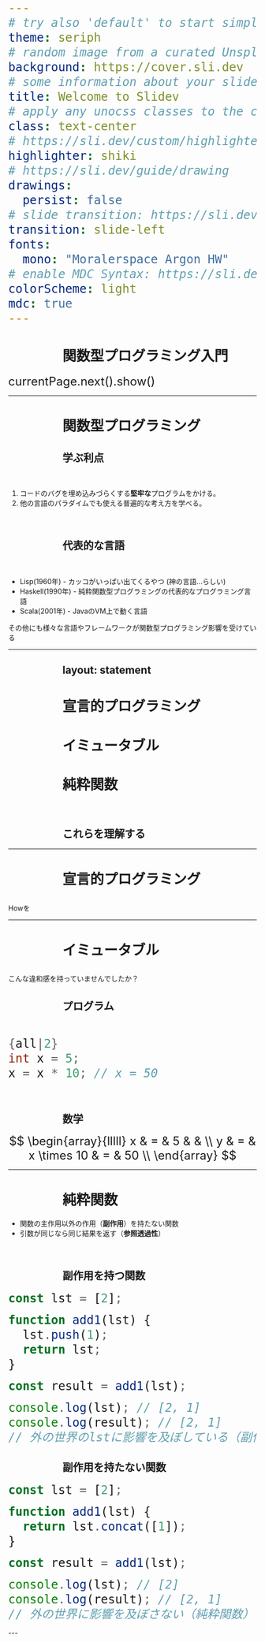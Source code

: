 ```yaml
---
# try also 'default' to start simple
theme: seriph
# random image from a curated Unsplash collection by Anthony
background: https://cover.sli.dev
# some information about your slides, markdown enabled
title: Welcome to Slidev
# apply any unocss classes to the current slide
class: text-center
# https://sli.dev/custom/highlighters.html
highlighter: shiki
# https://sli.dev/guide/drawing
drawings:
  persist: false
# slide transition: https://sli.dev/guide/animations#slide-transitions
transition: slide-left
fonts:
  mono: "Moralerspace Argon HW"
# enable MDC Syntax: https://sli.dev/guide/syntax#mdc-syntax
colorScheme: light
mdc: true
---
```


# 関数型プログラミング入門

<div class="pt-12">
  <span @click="$slidev.nav.next" class="px-2 py-1 rounded cursor-pointer" hover="bg-white bg-opacity-10">
    currentPage.next().show()
  </span>
</div>

---

# 関数型プログラミング

## 学ぶ利点

<br>

1. コードのバグを埋め込みづらくする**堅牢な**プログラムをかける。
2. 他の言語のパラダイムでも使える普遍的な考え方を学べる。

<br>

## 代表的な言語

<br>

- Lisp(1960年) - カッコがいっぱい出てくるやつ (神の言語...らしい)
- Haskell(1990年) - 純粋関数型プログラミングの代表的なプログラミング言語
- Scala(2001年) - JavaのVM上で動く言語


その他にも様々な言語やフレームワークが関数型プログラミング影響を受けている


---
layout: statement
---

# 宣言的プログラミング
# イミュータブル
# 純粋関数

<style>
  h1 {
    text-align: left;
    padding-left: 110px;
  }

  h2 {
    text-align: left;
    padding-left: 110px
  }
</style>
<br>

## これらを理解する

---

# 宣言的プログラミング

## 

Howを

---

# イミュータブル

<style>
  span {
    font-size: 18pt;
  }
</style>

##

こんな違和感を持っていませんでしたか？

## プログラム

<br>

```java
{all|2}
int x = 5;
x = x * 10; // x = 50
```

<br>

<div v-click>

## 数学

$$
\begin{array}{lllll}
  x & = & 5           &   &    \\
  y & = & x \times 10 & = & 50 \\
\end{array}
$$

</div>

---

# 純粋関数

- 関数の主作用以外の作用（**副作用**）を持たない関数
- 引数が同じなら同じ結果を返す（**参照透過性**）

<br>

<div class="grid grid-cols-2 gap-4">
<div>

## 副作用を持つ関数

```javascript
const lst = [2];

function add1(lst) {
  lst.push(1);
  return lst;
}

const result = add1(lst);

console.log(lst); // [2, 1]
console.log(result); // [2, 1]
// 外の世界のlstに影響を及ぼしている（副作用）
```

</div>
<div>

## 副作用を持たない関数

```typescript
const lst = [2];

function add1(lst) {
  return lst.concat([1]);
}

const result = add1(lst);

console.log(lst); // [2]
console.log(result); // [2, 1]
// 外の世界に影響を及ぼさない（純粋関数）
```

</div>
</div>
---